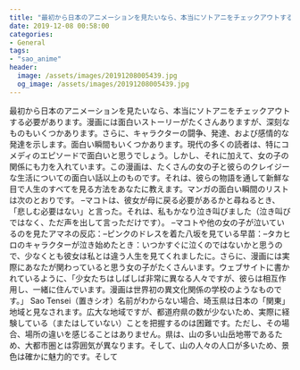 ```yaml
---
title: "最初から日本のアニメーションを見たいなら、本当にソトアニをチェックアウトする必要があります。"
date: 2019-12-08 00:58:00
categories:
- General
tags:
- "sao_anime"
header:
  image: /assets/images/20191208005439.jpg
  og_image: /assets/images/20191208005439.jpg
---
```


最初から日本のアニメーションを見たいなら、本当にソトアニをチェックアウトする必要があります。漫画には面白いストーリーがたくさんありますが、深刻なものもいくつかあります。さらに、キャラクターの闘争、発達、および感情的な発達を示します。面白い瞬間もいくつかあります。現代の多くの読者は、特にコメディのエピソードで面白いと思うでしょう。しかし、それに加えて、女の子の関係にも力を入れています。この漫画は、たくさんの女の子と彼らのクレイジーな生活についての面白い話以上のものです。それは、彼らの物語を通して新鮮な目で人生のすべてを見る方法をあなたに教えます。マンガの面白い瞬間のリストは次のとおりです。 –マコトは、彼女が母に戻る必要があるかと尋ねるとき、「悲しむ必要はない」と言った。それは、私もかなり泣き叫びました（泣き叫びではなく、ただ声を出して言っただけです）。 –マコトや他の女の子が泣いているのを見たアマネの反応：–ピンクのドレスを着た八坂を見ている早苗：–タカヒロのキャラクターが泣き始めたとき：いつかすぐに泣くのではないかと思うので、少なくとも彼女は私とは違う人生を見てくれましたに。さらに、漫画には実際にあなたが関わっていると思う女の子がたくさんいます。ウェブサイトに書かれているように、「少女たちはしばしば非常に異なる人々ですが、彼らは相互作用し、一緒に住んでいます。漫画は世界初の異文化関係の学校のようなものです。」 Sao Tensei（置きシオ）名前がわからない場合、埼玉県は日本の「関東」地域と見なされます。広大な地域ですが、都道府県の数が少ないため、実際に経験している（またはしていない）ことを把握するのは困難です。ただし、その場合、場所の違いを感じることはありません。県は、山の多い山岳地帯であるため、大都市圏とは雰囲気が異なります。そして、山の人々の人口が多いため、景色は確かに魅力的です。そして
